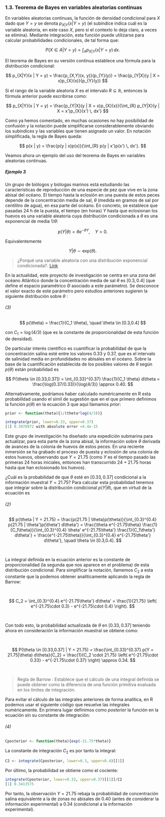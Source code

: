 ### 1.3. Teorema de Bayes en variables aleatorias continuas

En variables aleatorias continuas, la función de densidad condicional para $X$ dado que $Y = y$ se denota $p_{X|Y}(x | Y = y)$ (el subíndice indica cuál es la variable aleatoria, en este caso $X$, pero si el contexto lo deja claro, a veces se elimina). Mediante integración, esta función puede utilizarse para calcular probabilidades condicionales, de tal forma que:

$$
P(X \in A | Y = y) = \int_{A} p_{X|Y}(x | Y = y) \, dx.
$$

El teorema de Bayes en su versión continua establece una fórmula para la distribución condicional:

$$
p_{X|Y}(x | Y = y) = \frac{p_{X,Y}(x, y)}{p_{Y}(y)} = \frac{p_{Y|X}(y | X = x)p_{X}(x)}{p_{Y}(y)}
$$

Si el rango de la variable aleatoria $X$ es el intervalo $R \subseteq \mathbb{R}$, entonces la fórmula anterior puede escribirse como:

$$
p_{X|Y}(x | Y = y) = \frac{p_{Y|X}(y | X = x)p_{X}(x)}{\int_{R} p_{Y|X}(y | X = x')p_{X}(x') \, dx'}
$$

Como ya hemos comentado, en muchas ocasiones no hay posibilidad de confusión y la notación puede simplificarse considerablemente obviando los subíndices y las variables que tienen asignado un valor. En notación simplificada, la regla de Bayes queda:

$$
p(x | y) = \frac{p(y | x)p(x)}{\int_{R} p(y | x')p(x') \, dx'}.
$$

Veamos ahora un ejemplo del uso del teorema de Bayes en variables aleatorias continuas.


##### Ejemplo 3

Un grupo de biólogos y biólogas marinos está estudiando las características de reproducción de una especie de pez que vive en la zona abisal del océano. El tiempo hasta la eclosión en una puesta de estos peces depende de la concentración media de sal, $\theta$ (medida en gramos de sal por centilitro de agua), en esa parte del océano. En concreto, se establece que pasadas 24 h de la puesta, el tiempo (en horas) $Y$ hasta que eclosionan los huevos es una variable aleatoria cuya distribución condicionada a $\theta$ es una exponencial de media $1/\theta$:

$$
p(Y | \theta) = \theta e^{-\theta Y}, \quad Y > 0.
$$

Equivalentemente

$$
Y | \theta \sim \text{exp}(\theta).
$$

> ¿Porqué una variable aleatoria con una distribución exponencial condicionada?. [Link](04_exponencial.md)

En la actualidad, este proyecto de investigación se centra en una zona del océano Atlántico donde la concentración media de sal $\theta$ es $[0.3,0.4]$ (que define el espacio paramétrico $\Theta$ asociado a este parámetro). Se desconoce el valor exacto de este parámetro pero estudios anteriores sugieren la siguiente distribución sobre $\theta$ :

###### (3)

$$
p(\theta) = \frac{1}{C_1 \theta}, \quad \theta \in [0.3,0.4] 
$$

con $C_1 = \log(4/3)$ (que es la constante de proporcionalidad de esta función de densidad).

De particular interés científico es cuantificar la probabilidad de que la concentración salina esté entre los valores 0.33 y 0.37, que es el intervalo de salinidad media en profundidades no abisales en el océano. Sobre la base de la cuantificación establecida de los posibles valores de $\theta$ según $p(\theta)$ están probabilidad es

$$
P(\theta \in [0.33,0.37]) = \int_{0.33}^{0.37} \frac{1}{C_1 \theta} d\theta = \frac{\log(0.37/0.33)}{\log(4/3)} \approx 0.40.
$$

Alternativamente, podríamos haber calculado numéricamente en R esta probabilidad usando el símil de sugestión que en el que primero definimos la función $p(\theta)$ en la ecuación 3 que aquí llamamos _prior_:


```r
prior <- function(theta){1/(theta*log(4/3))}

integrate(prior, lower=0.33, upper=0.37)
[1] 0.3976972 with absolute error <4.4e-15
```

Este grupo de investigación ha diseñado una expedición submarina para actualizar, para esta parte de la zona abisal, la información sobre $\theta$ derivada de avances de la colonia de huevos de estos peces. En una reciente inmersión se ha grabado el proceso de puesta y eclosión de una colonia de estos huevos, observando que $Y = 21.75$ (como $Y$ es el tiempo pasado las primeras 24 horas iniciales, entonces han transcurrido 24 + 21.75 horas hasta que han eclosionado los huevos).

¿Cuál es la probabilidad de que $\theta$ esté en $[0.33,0.37]$ condicional a la información muestral $Y = 21.75$? Para calcular esta probabilidad tenemos que integrar sobre la distribución condicional $p(Y | \theta)$, que en virtud de la ecuación es

###### (2)

$$
p(\theta | Y = 21.75) = \frac{p(21.75 | \theta)p(\theta)}{\int_{0.3}^{0.4} p(21.75 | \theta')p(\theta') d\theta'} = \frac{\theta e^{-21.75\theta} \frac{1}{C_1\theta}}{\int_{0.3}^{0.4} \theta' e^{-21.75\theta'} \frac{1}{C_1\theta'} d\theta'} = \frac{e^{-21.75\theta}}{\int_{0.3}^{0.4} e^{-21.75\theta'} d\theta'}, \quad \theta \in [0.3,0.4].
$$


<br>

La integral definida en la ecuación anterior es la constante de proporcionalidad (la segunda que nos aparece en el problema) de esta distribución condicional. Para simplificar la notación, llamemos $C_2$ a esta constante que la podemos obtener analíticamente aplicando la regla de Barrow:

<br>

$$
C_2 = \int_{0.3}^{0.4} e^{-21.75\theta'} d\theta' = \frac{1}{21.75} \left( e^{-21.75\cdot 0.3} - e^{-21.75\cdot 0.4} \right).
$$

<br>

Con todo esto, la probabilidad actualizada de $\theta$ en $[0.33,0.37]$ teniendo ahora en consideración la información muestral se obtiene como:

<br>

$$
P(\theta \in [0.33,0.37] | Y = 21.75) = \frac{\int_{0.33}^{0.37} p(Y = 21.75|\theta) d\theta}{C_2} = \frac{1}{C_2 \cdot 21.75} \left( e^{-21.75\cdot 0.33} - e^{-21.75\cdot 0.37} \right) \approx 0.34.
$$

<br>

> Regla de Barrow : Establece que el cálculo de una integral definida se puede obtener como la diferencia de una función primitiva evaluada en los límites de integración.

Para evitar el cálculo de las integrales anteriores de forma analítica, en R podemos usar el siguiente código que resuelve las integrales numéricamente. En primera lugar definimos como *posterior* la función en la ecuación sin su constante de integración:

###### (4)

```r
Cposterior <- function(theta){exp(-21.75*theta)}
```

La constante de integración $C_2$ es por tanto la integral:

```r
C2 <- integrate(Cposterior, lower=0.3, upper=0.4)[[1]]
```

Por último, la probabilidad se obtiene como el cociente:

```r
integrate(Cposterior, lower=0.33, upper=0.37)[[1]]/C2
[1] 0.3413575
```

Por tanto, la observación $Y = 21.75$ rebaja la probabilidad de concentración salina equivalente a la de zonas no abisales de $0.40$ (antes de considerar la información experimental) a $0.34$ (condicional a la información experimental).



